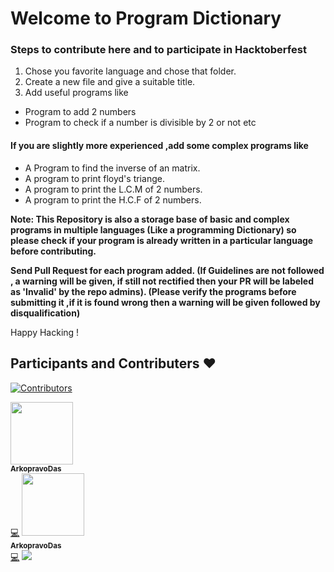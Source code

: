 # Welcome to Program Dictionary

### Steps to contribute here and to participate in Hacktoberfest

1) Chose you favorite language and chose that folder.
2) Create a new file and give a suitable title.
3) Add useful programs like

* Program to add 2 numbers
* Program to check if a number is divisible by 2 or not etc
#### If you are slightly more experienced ,add some complex programs like
* A Program to find the inverse of an matrix.
* A program to print floyd's triange.
* A program to print the L.C.M of 2 numbers.
* A program to print the H.C.F of 2 numbers.

**Note: This Repository is also a storage base of basic and complex programs in multiple languages (Like a programming Dictionary) so please check if your program is already written in a particular language before contributing.**

**Send Pull Request for each program added.
(If Guidelines are not followed , a warning will be given, if still not rectified then your PR will be labeled as 'Invalid' by the repo admins). (Please verify the programs before submitting it ,if it is found wrong then a warning will be given followed by disqualification)**

Happy Hacking !

## Participants and Contributers :heart: 
[![Contributors](https://img.shields.io/badge/All_Contributors-8-orange.svg?style=flat-square)](https://github.com/iAbhishekBasu/Program_Dictionary/graphs/contributors)

<td align="center"><a href="https://github.com/ArkopravoDas"><img src="https://avatars0.githubusercontent.com/u/62611125?v=4" width="100px;" alt=""/><br /><sub><b>ArkopravoDas</b></sub></a><br /><a href="https://github.com/iAbhishekBasu/Program_Dictionary/commits?author=ArkopravoDas" title="Code">💻</a></td>

<td align="center"><a href="https://github.com/amitaditya1807"><img src="https://avatars0.githubusercontent.com/u/62611125?v=4" width="100px;" alt=""/><br /><sub><b>ArkopravoDas</b></sub></a><br /><a href="https://github.com/iAbhishekBasu/Program_Dictionary/commits?author=amitaditya1807" title="Code">💻</a></td>

<a href="https://github.com/iAbhishekBasu/Program_Dictionary/graphs/contributors">
  <img src="https://contributors-img.web.app/image?repo=iAbhishekBasu/Program_Dictionary" />
</a>


